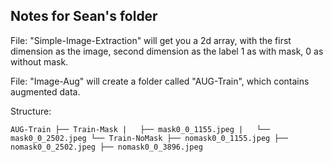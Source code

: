 ## Notes for Sean's folder

File: "Simple-Image-Extraction" will get you a 2d array, with the first dimension as the image, 
second dimension as the label 1 as with mask, 0 as without mask.

File: "Image-Aug" will create a folder called "AUG-Train", which contains augmented data.

Structure:

`AUG-Train
├── Train-Mask
|   ├── mask0_0_1155.jpeg
|   └── mask0_0_2502.jpeg
└── Train-NoMask
    ├── nomask0_0_1155.jpeg
    ├── nomask0_0_2502.jpeg
    ├── nomask0_0_3896.jpeg`

